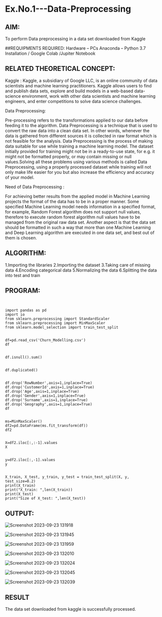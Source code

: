# Ex.No.1---Data-Preprocessing
## AIM:

To perform Data preprocessing in a data set downloaded from Kaggle

##REQUIPMENTS REQUIRED:
Hardware – PCs
Anaconda – Python 3.7 Installation / Google Colab /Jupiter Notebook

## RELATED THEORETICAL CONCEPT:

Kaggle :
Kaggle, a subsidiary of Google LLC, is an online community of data scientists and machine learning practitioners. Kaggle allows users to find and publish data sets, explore and build models in a web-based data-science environment, work with other data scientists and machine learning engineers, and enter competitions to solve data science challenges.

Data Preprocessing:

Pre-processing refers to the transformations applied to our data before feeding it to the algorithm. Data Preprocessing is a technique that is used to convert the raw data into a clean data set. In other words, whenever the data is gathered from different sources it is collected in raw format which is not feasible for the analysis.
Data Preprocessing is the process of making data suitable for use while training a machine learning model. The dataset initially provided for training might not be in a ready-to-use state, for e.g. it might not be formatted properly, or may contain missing or null values.Solving all these problems using various methods is called Data Preprocessing, using a properly processed dataset while training will not only make life easier for you but also increase the efficiency and accuracy of your model.

Need of Data Preprocessing :

For achieving better results from the applied model in Machine Learning projects the format of the data has to be in a proper manner. Some specified Machine Learning model needs information in a specified format, for example, Random Forest algorithm does not support null values, therefore to execute random forest algorithm null values have to be managed from the original raw data set.
Another aspect is that the data set should be formatted in such a way that more than one Machine Learning and Deep Learning algorithm are executed in one data set, and best out of them is chosen.


## ALGORITHM:
1.Importing the libraries
2.Importing the dataset
3.Taking care of missing data
4.Encoding categorical data
5.Normalizing the data
6.Splitting the data into test and train

## PROGRAM:
```


import pandas as pd
import io
from sklearn.preprocessing import StandardScaler
from sklearn.preprocessing import MinMaxScaler
from sklearn.model_selection import train_test_split


df=pd.read_csv('Churn_Modelling.csv')
df


df.isnull().sum()


df.duplicated()


df.drop('RowNumber',axis=1,inplace=True)
df.drop('CustomerId',axis=1,inplace=True)
df.drop('Age',axis=1,inplace=True)
df.drop('Gender',axis=1,inplace=True)
df.drop('Surname',axis=1,inplace=True)
df.drop('Geography',axis=1,inplace=True)
df


ms=MinMaxScaler()
df2=pd.DataFrame(ms.fit_transform(df))
df2


X=df2.iloc[:,:-1].values
X


y=df2.iloc[:,-1].values
y


X_train, X_test, y_train, y_test = train_test_split(X, y, test_size=0.2)
print(X_train)
print("X_train: ",len(X_train))
print(X_test)
print("Size of X_test: ",len(X_test))

```

## OUTPUT:


![Screenshot 2023-09-23 131918](https://github.com/Dharshan011/Ex.No.1---Data-Preprocessing/assets/113497491/3283ed48-add7-4834-97fb-190e34b948fe)


![Screenshot 2023-09-23 131945](https://github.com/Dharshan011/Ex.No.1---Data-Preprocessing/assets/113497491/111d0a59-3273-4851-9ef6-b40b0f66c2e3)


![Screenshot 2023-09-23 131959](https://github.com/Dharshan011/Ex.No.1---Data-Preprocessing/assets/113497491/f9097497-df0b-46ea-815c-8d70d2603b60)


![Screenshot 2023-09-23 132010](https://github.com/Dharshan011/Ex.No.1---Data-Preprocessing/assets/113497491/f5283eef-a0ce-4f27-8996-614d8f2e07fe)


![Screenshot 2023-09-23 132024](https://github.com/Dharshan011/Ex.No.1---Data-Preprocessing/assets/113497491/779dcd93-a783-4a11-ba67-5c080820659d)


![Screenshot 2023-09-23 132045](https://github.com/Dharshan011/Ex.No.1---Data-Preprocessing/assets/113497491/485a705c-5506-4351-928c-e04008b91d98)

![Screenshot 2023-09-23 132039](https://github.com/Dharshan011/Ex.No.1---Data-Preprocessing/assets/113497491/600c4f33-e440-4203-a88b-2bd4fd539e02)

## RESULT


The data set downloaded from kaggle is successfully processed.
